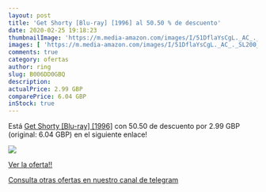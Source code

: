 ```yaml
---
layout: post
title: 'Get Shorty [Blu-ray] [1996] al 50.50 % de descuento'
date: 2020-02-25 19:18:23
thumbnailImage: 'https://m.media-amazon.com/images/I/51DflaYsCgL._AC_._SL200_.jpg'
images: [ 'https://m.media-amazon.com/images/I/51DflaYsCgL._AC_._SL200_.jpg' ]
comments: true
category: ofertas
author: ring
slug: B006DD0GBQ
description:
actualPrice: 2.99 GBP
comparePrice: 6.04 GBP
inStock: true
---
```


Está [Get Shorty [Blu-ray] [1996]](https://www.amazon.com/dp/B006DD0GBQ/?tag=redken08-20) con 50.50 de descuento por 2.99 GBP (original: 6.04 GBP) en el siguiente enlace!

[![](https://m.media-amazon.com/images/I/51DflaYsCgL._AC_._SL200_.jpg)](https://www.amazon.com/dp/B006DD0GBQ/?tag=redken08-20)

[Ver la oferta!!](https://www.amazon.com/dp/B006DD0GBQ/?tag=redken08-20)

[Consulta otras ofertas en nuestro canal de telegram](https://t.me/s/ofertas25)
